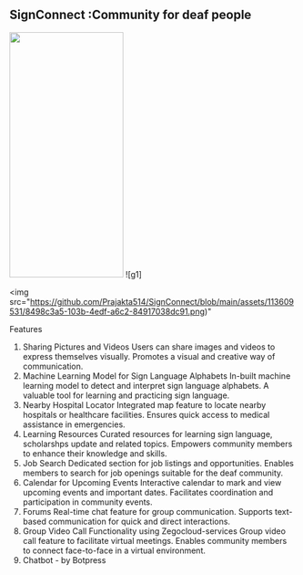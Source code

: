 <h2>SignConnect :Community for deaf people</h2>


<img src="https://github.com/Prajakta514/SignConnect/blob/main/assets/113609531/f6e6cdce-5f53-4cff-b1c4-4be9467e758c.png" width="200" height="430"> ![g1]

<img src="https://github.com/Prajakta514/SignConnect/blob/main/assets/113609531/8498c3a5-103b-4edf-a6c2-84917038dc91.png)"


Features
1. Sharing Pictures and Videos
Users can share images and videos to express themselves visually.
Promotes a visual and creative way of communication.
2. Machine Learning Model for Sign Language Alphabets
In-built machine learning model to detect and interpret sign language alphabets.
A valuable tool for learning and practicing sign language.
3. Nearby Hospital Locator
Integrated map feature to locate nearby hospitals or healthcare facilities.
Ensures quick access to medical assistance in emergencies.
4. Learning Resources
Curated resources for learning sign language, scholarshps update and related topics.
Empowers community members to enhance their knowledge and skills.
5.  Job Search
Dedicated section for job listings and opportunities.
Enables members to search for job openings suitable for the deaf community.
6. Calendar for Upcoming Events
Interactive calendar to mark and view upcoming events and important dates.
Facilitates coordination and participation in community events.
7. Forums
Real-time chat feature for group communication.
Supports text-based communication for quick and direct interactions.
8. Group Video Call Functionality using Zegocloud-services
Group video call feature to facilitate virtual meetings.
Enables community members to connect face-to-face in a virtual environment.
9. Chatbot - by Botpress

